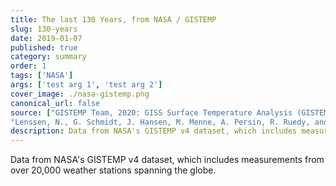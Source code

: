 ```yaml
---
title: The last 130 Years, from NASA / GISTEMP
slug: 130-years
date: 2019-01-07
published: true
category: summary
order: 1
tags: ['NASA']
args: ['test arg 1', 'test arg 2']
cover_image: ./nasa-gistemp.png
canonical_url: false
source: ["GISTEMP Team, 2020: GISS Surface Temperature Analysis (GISTEMP), version 4. NASA Goddard Institute for Space Studies. Accessed 2020-02-02 at: <a href=https://data.giss.nasa.gov/gistemp/>https://data.giss.nasa.gov/gistemp/</a>",
"Lenssen, N., G. Schmidt, J. Hansen, M. Menne, A. Persin, R. Ruedy, and D. Zyss, 2019: Improvements in the GISTEMP uncertainty model. J. Geophys. Res. Atmos., 124, no. 12, 6307-6326, doi:10.1029/2018JD029522."]
description: Data from NASA's GISTEMP v4 dataset, which includes measurements from over 20,000 weather stations spanning the globe.
---
```

Data from NASA's GISTEMP v4 dataset, which includes measurements from over 20,000 weather stations spanning the globe.
